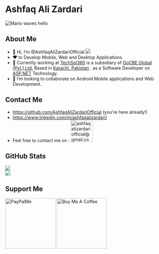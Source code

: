 # Ashfaq Ali Zardari

![Mario waves hello](https://media.giphy.com/media/euAnOkLGWtdHG/giphy.gif)

 ## About Me
- 👋 Hi, I’m @AshfaqAliZardariOfficial ![](https://komarev.com/ghpvc/?username=AshfaqAliZardariOfficial)
- :heart: to Develop Mobile, Web and Desktop Applications. 
- 🌱 Currently working at [TechSol360](https://techsol360.com "TechSol360") is a subsidiary of [GoCBE Global (Pvt.) Ltd.](https://gocbeglobal.com/Home/Home "GoCBE Global (Pvt.) Ltd.") Based in [Karachi, Pakistan](https://goo.gl/maps/u1YTzYncAnfuRDqQ9 "Karachi, Pakistan") . as a Software Developer on [ASP.NET](https://dotnet.microsoft.com/en-us/apps/aspnet "ASP.NET") Technology.
- 💞️ I’m looking to collaborate on Android Mobile applications and Web Development.

 ## Contact Me

* https://github.com/AshfaqAliZardariOfficial (you're here already!)
* https://www.linkedin.com/in/ashfaqalizardari/
* Feel free to contact me on : <a href="mailto:ashfaqalizardariofficial@gmail.com" target="_blank" title="ashfaqalizardariofficial@gmail.com"><img src="https://ssl.gstatic.com/ui/v1/icons/mail/rfr/logo_gmail_lockup_default_1x_r2.png" alt="ashfaqalizardariofficial@gmail.com" width="70" /></a>  

 ## GitHub Stats

![](https://github-readme-stats.vercel.app/api?username=AshfaqAliZardariOfficial&show_icons=true&theme=radical)  
![](https://github-readme-stats.vercel.app/api/top-langs/?username=AshfaqAliZardariOfficial&layout=compact)  
  
  ## Support Me

  <a href="https://paypal.me/ashfaqalizardari247?country.x=CA&locale.x=en_US" target="_blank" title="paypal.me/ashfaqalizardari247"><img src="https://www.paypalobjects.com/paypal-ui/logos/svg/paypal-color.svg" alt="PayPalMe" width="160" /></a>    <a href="https://www.buymeacoffee.com/ashfaqalizardari" target="_blank" title="buymeacoffee.com/ashfaqalizardari"><img src="https://www.buymeacoffee.com/assets/img/custom_images/orange_img.png" alt="Buy Me A Coffee" width="160" /></a>

